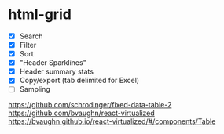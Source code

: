 # html-grid

- [x] Search
- [x] Filter
- [x] Sort
- [x] "Header Sparklines"
- [x] Header summary stats
- [x] Copy/export (tab delimited for Excel)
- [ ] Sampling

https://github.com/schrodinger/fixed-data-table-2
https://github.com/bvaughn/react-virtualized
https://bvaughn.github.io/react-virtualized/#/components/Table

